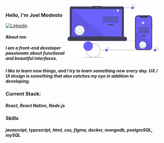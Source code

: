 <img align="right" src="https://github.com/joelmss93/joelmss93/blob/main/images/ilustration.svg" width="300">


### Hello, i'm Joel Modesto
[![Linkedin](https://img.shields.io/badge/-LinkedIn-blue?style=flat-square&logo=Linkedin&logoColor=white&link=https://www.linkedin.com/in/joel-modesto/)](https://www.linkedin.com/in/joel-modesto/)
####  About me:
#####     I am a front-end developer passionate about functional and beautiful interfaces.
#####     I like to learn new things, and I try to learn something new every day. UX / UI design is something that also catches my eye in addition to developing.
### Current Stack:
#####    React, React Native, Node.js
### Skills
#####    javascript, typescript, html, css, figma, docker, mongodb, postgreSQL, mySQL
